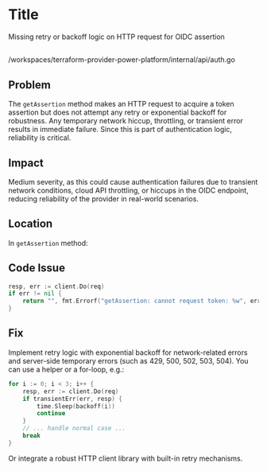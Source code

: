 # Title
Missing retry or backoff logic on HTTP request for OIDC assertion

##
/workspaces/terraform-provider-power-platform/internal/api/auth.go

## Problem
The `getAssertion` method makes an HTTP request to acquire a token assertion but does not attempt any retry or exponential backoff for robustness. Any temporary network hiccup, throttling, or transient error results in immediate failure. Since this is part of authentication logic, reliability is critical.

## Impact
Medium severity, as this could cause authentication failures due to transient network conditions, cloud API throttling, or hiccups in the OIDC endpoint, reducing reliability of the provider in real-world scenarios.

## Location
In `getAssertion` method:

## Code Issue
```go
resp, err := client.Do(req)
if err != nil {
    return "", fmt.Errorf("getAssertion: cannot request token: %w", err)
}
```

## Fix
Implement retry logic with exponential backoff for network-related errors and server-side temporary errors (such as 429, 500, 502, 503, 504). You can use a helper or a for-loop, e.g.:

```go
for i := 0; i < 3; i++ {
    resp, err := client.Do(req)
    if transientErr(err, resp) {
        time.Sleep(backoff(i))
        continue
    }
    // ... handle normal case ...
    break
}
```

Or integrate a robust HTTP client library with built-in retry mechanisms.